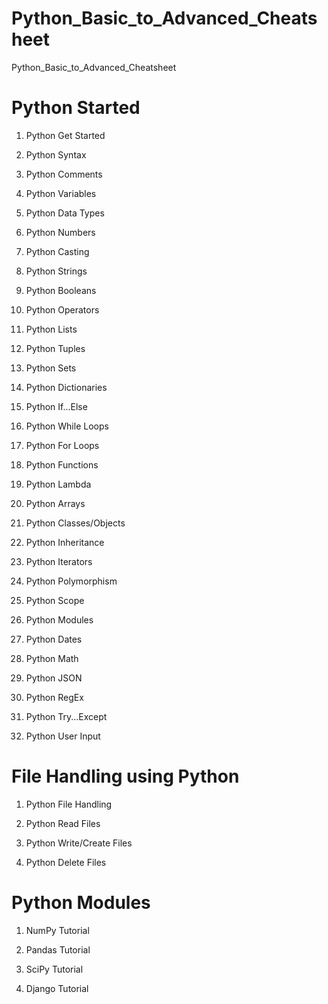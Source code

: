 # Python_Basic_to_Advanced_Cheatsheet
Python_Basic_to_Advanced_Cheatsheet

# Python Started
1) Python Get Started

2) Python Syntax

3) Python Comments

4) Python Variables

5) Python Data Types

6) Python Numbers

5) Python Casting

6) Python Strings

7) Python Booleans

8) Python Operators

9) Python Lists

10) Python Tuples

11) Python Sets

12) Python Dictionaries

13) Python If...Else

14) Python While Loops

15) Python For Loops

16) Python Functions

17) Python Lambda

18) Python Arrays

19) Python Classes/Objects

20) Python Inheritance

21) Python Iterators

22) Python Polymorphism

23) Python Scope

24) Python Modules

25) Python Dates

26) Python Math

27) Python JSON

28) Python RegEx

29) Python Try...Except

30) Python User Input

# File Handling using Python

1) Python File Handling

2) Python Read Files

3) Python Write/Create Files

4) Python Delete Files


# Python Modules
1) NumPy Tutorial

2) Pandas Tutorial

3) SciPy Tutorial

4) Django Tutorial
